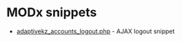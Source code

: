 
# MODx snippets
* [adaptivekz_accounts_logout.php](https://github.com/noris666/modx-adaptivekz-opensource/blob/master/snippets/adaptivekz_accounts_logout.php) - AJAX logout snippet
